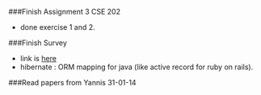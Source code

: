 ###Finish Assignment 3 CSE 202
 - done exercise 1 and 2.

###Finish Survey
- link is [here](https://github.com/jtestard/ResearchThoughts/blob/master/14-01/literature-survey.md)
- hibernate : ORM mapping for java (like active record for ruby on rails).

###Read papers from Yannis 31-01-14

